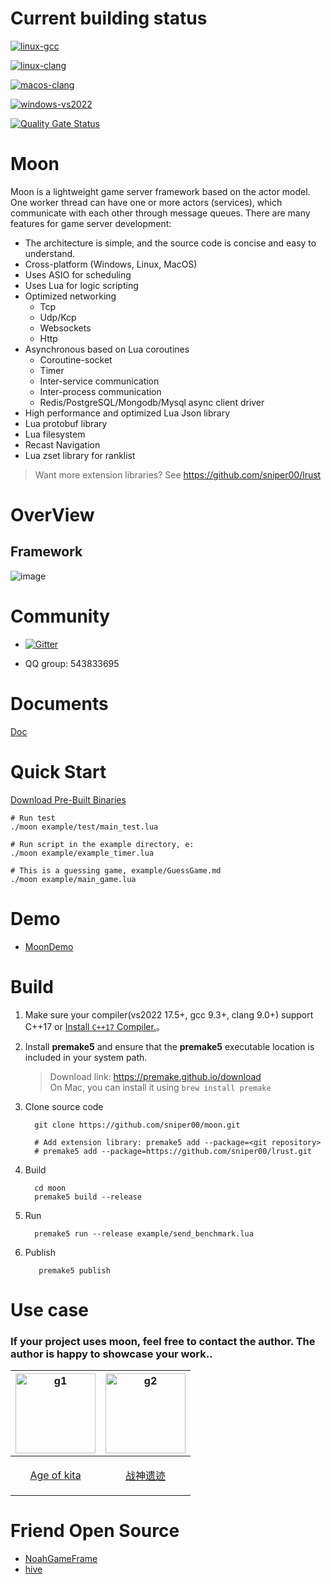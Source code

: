 # Current building status

[![linux-gcc](https://github.com/sniper00/moon/actions/workflows/linux-gcc.yml/badge.svg)](https://github.com/sniper00/moon/actions/workflows/linux-gcc.yml)

[![linux-clang](https://github.com/sniper00/moon/actions/workflows/linux-clang.yml/badge.svg)](https://github.com/sniper00/moon/actions/workflows/linux-clang.yml)

[![macos-clang](https://github.com/sniper00/moon/actions/workflows/macos-clang.yml/badge.svg)](https://github.com/sniper00/moon/actions/workflows/macos-clang.yml)

[![windows-vs2022](https://github.com/sniper00/moon/actions/workflows/windows-vs2022.yml/badge.svg)](https://github.com/sniper00/moon/actions/workflows/windows-vs2022.yml)

[![Quality Gate Status](https://sonarcloud.io/api/project_badges/measure?project=sniper00_moon&metric=alert_status)](https://sonarcloud.io/summary/new_code?id=sniper00_moon)

# Moon
Moon is a lightweight game server framework based on the actor model. One worker thread can have one or more actors (services), which communicate with each other through message queues. There are many features for game server development:

- The architecture is simple, and the source code is concise and easy to understand.
- Cross-platform (Windows, Linux, MacOS)
- Uses ASIO for scheduling
- Uses Lua for logic scripting
- Optimized networking
   - Tcp
   - Udp/Kcp
   - Websockets
   - Http
- Asynchronous based on Lua coroutines
   - Coroutine-socket
   - Timer
   - Inter-service communication
   - Inter-process communication
   - Redis/PostgreSQL/Mongodb/Mysql async client driver
- High performance and optimized Lua Json library
- Lua protobuf library
- Lua filesystem
- Recast Navigation
- Lua zset library for ranklist

> Want more extension libraries? See 
> https://github.com/sniper00/lrust

# OverView

## Framework

![image](https://github.com/sniper00/moon/raw/master/src/image/01.png)

# Community

- [![Gitter](https://badges.gitter.im/undefined/community.svg)](https://gitter.im/undefined/community?utm_source=badge&utm_medium=badge&utm_campaign=pr-badge)

- QQ group: 543833695

# Documents
  
  [Doc](https://github.com/sniper00/moon/wiki)


# Quick Start

[Download Pre-Built Binaries](https://github.com/sniper00/moon/releases/tag/prebuilt)



```shell
# Run test
./moon example/test/main_test.lua

# Run script in the example directory, e:
./moon example/example_timer.lua

# This is a guessing game, example/GuessGame.md
./moon example/main_game.lua
```

# Demo
- [MoonDemo](https://github.com/sniper00/MoonDemo.git)

# Build

1. Make sure your compiler(vs2022 17.5+, gcc 9.3+, clang 9.0+) support C++17 or [Install `C++17` Compiler.](https://github.com/sniper00/moon/wiki/Build#%E5%AE%89%E8%A3%85c17%E7%BC%96%E8%AF%91%E5%99%A8)。

2. Install **premake5** and ensure that the **premake5** executable location is included in your system path.

      > Download link: https://premake.github.io/download  
      > On Mac, you can install it using `brew install premake`

3. Clone source code 

    ```shell
      git clone https://github.com/sniper00/moon.git

      # Add extension library: premake5 add --package=<git repository>
      # premake5 add --package=https://github.com/sniper00/lrust.git
    ``` 

4. Build

    ```shell
      cd moon
      premake5 build --release
    ```

5. Run
    ```shell
      premake5 run --release example/send_benchmark.lua
    ```

6. Publish
   ```shell
      premake5 publish
   ```
 
# Use case

### If your project uses moon, feel free to contact the author. The author is happy to showcase your work..

| <img src="https://img.tapimg.com/market/icons/91b7979cd1fc8521f0a1635ec6962885_360.png?imageView2/1/w/270/q/80/interlace/1/ignore-error/1" alt="g1" width="128" height="128" /> | <img src="https://img.tapimg.com/market/lcs/d41a7948d794739454458f2dff4ab5c3_360.png?imageView2/1/w/270/q/80/interlace/1/ignore-error/1" alt="g2" width="128" height="128" />|
| ------------------------------------------------------------ | ------------------------------------------------------------ | 
| <p align="center">[Age of kita](https://www.taptap.cn/app/225455)</p> | <p align="center">[战神遗迹](https://www.taptap.cn/app/194605)</p>|

# Friend Open Source
- [NoahGameFrame](https://github.com/ketoo/NoahGameFrame)
- [hive](https://github.com/hero1s/hive)
